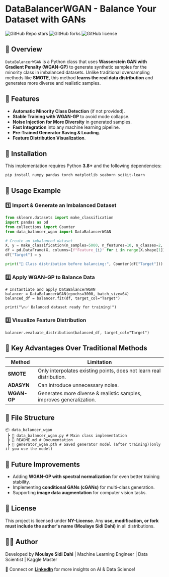 # DataBalancerWGAN - Balance Your Dataset with GANs

![GitHub Repo stars](https://img.shields.io/github/stars/moulaye-sidi-dahi/DataBalancerWGAN?style=social)
![GitHub forks](https://img.shields.io/github/forks/moulaye-sidi-dahi/DataBalancerWGAN?style=social)
![GitHub license](https://img.shields.io/badge/license-NY--License-blue)

## 📌 Overview
`DataBalancerWGAN` is a Python class that uses **Wasserstein GAN with Gradient Penalty (WGAN-GP)** to generate synthetic samples for the minority class in imbalanced datasets. Unlike traditional oversampling methods like **SMOTE**, this method **learns the real data distribution** and generates more diverse and realistic samples.

## 🚀 Features
- **Automatic Minority Class Detection** (if not provided).
- **Stable Training with WGAN-GP** to avoid mode collapse.
- **Noise Injection for More Diversity** in generated samples.
- **Fast Integration** into any machine learning pipeline.
- **Pre-Trained Generator Saving & Loading**.
- **Feature Distribution Visualization**.

## 🔧 Installation
This implementation requires Python **3.8+** and the following dependencies:

```
pip install numpy pandas torch matplotlib seaborn scikit-learn
```

## 📖 Usage Example
### 1️⃣ Import & Generate an Imbalanced Dataset
```python
from sklearn.datasets import make_classification
import pandas as pd
from collections import Counter
from data_balancer_wgan import DataBalancerWGAN

# Create an imbalanced dataset
X, y = make_classification(n_samples=5000, n_features=10, n_classes=2, weights=[0.9, 0.1], random_state=42)
df = pd.DataFrame(X, columns=[f"Feature_{i}" for i in range(X.shape[1])])
df["Target"] = y

print("🔹 Class distribution before balancing:", Counter(df["Target"]))
```

### 2️⃣ Apply WGAN-GP to Balance Data
```
# Instantiate and apply DataBalancerWGAN
balancer = DataBalancerWGAN(epochs=3000, batch_size=64)
balanced_df = balancer.fit(df, target_col="Target")

print("\n✅ Balanced dataset ready for training!")
```

### 3️⃣ Visualize Feature Distribution
```
balancer.evaluate_distribution(balanced_df, target_col="Target")
```

## 🎯 Key Advantages Over Traditional Methods
| Method | Limitation |
|---------|------------|
| **SMOTE** | Only interpolates existing points, does not learn real distribution. |
| **ADASYN** | Can introduce unnecessary noise. |
| **WGAN-GP** | Generates more diverse & realistic samples, improves generalization. |

## 📂 File Structure
```
📦 data_balancer_wgan
 ┣ 📜 data_balancer_wgan.py # Main class implementation
 ┣ 📜 README.md # Documentation
 ┣ 📜 generator_wgan.pth # Saved generator model (after training)(only if you use the model)
```

## 📌 Future Improvements
- Adding **WGAN-GP with spectral normalization** for even better training stability.
- Implementing **conditional GANs (cGANs)** for multi-class generation.
- Supporting **image data augmentation** for computer vision tasks.

## 📜 License
This project is licensed under **NY-License**. Any **use, modification, or fork must include the author's name (Moulaye Sidi Dahi)** in all distributions.

## 👨‍💻 Author
Developed by **Moulaye Sidi Dahi** | Machine Learning Engineer | Data Scientist | Kaggle Master

🚀 Connect on **[LinkedIn](https://www.linkedin.com/in/moulaye-sidi-dahi/)** for more insights on AI & Data Science!



